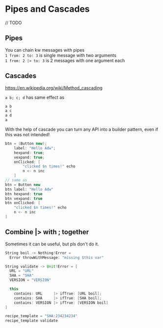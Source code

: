 # Pipes and Cascades
// TODO
## Pipes
You can chain kw messages with pipes  
`1 from: 2 to: 3` is single message with two arguments  
`1 from: 2 |> to: 3` is 2 messages with one argument each  

## Cascades
https://en.wikipedia.org/wiki/Method_cascading  


`a b; c; d` has same effect as
```Scala
a b
a c
a d
a
```

With the help of cascade you can turn any API
into a builder pattern, even if this was not intended!

```Scala
btn = (Button new); 
    label: "Hello Adw";
    hexpand: true;
    vexpand: true;
    onClicked: [
        "clicked $n times!" echo
        n <- n inc
    ]
// same as
btn = Button new
btn label: "Hello Adw"
btn hexpand: true
btn vexpand: true
btn onClicked: [
    "clicked $n times!" echo
    n <- n inc
]
```

## Combine |> with ; together
Sometimes it can be useful, but pls don't do it.
```Scala
String boil -> Nothing!Error =
  Error throwWithMessage: "missing $this var"

String validate -> Unit!Error = [
  URL = "URL"
  SHA = "SHA"
  VERSION = "VERSION"

  this
    contains: URL     |> ifTrue: [URL boil];
    contains: SHA     |> ifTrue: [SHA boil];
    contains: VERSION |> ifTrue: [VERSION boil]
]

recipe_template = "SHA:234234234"
recipe_template validate

```